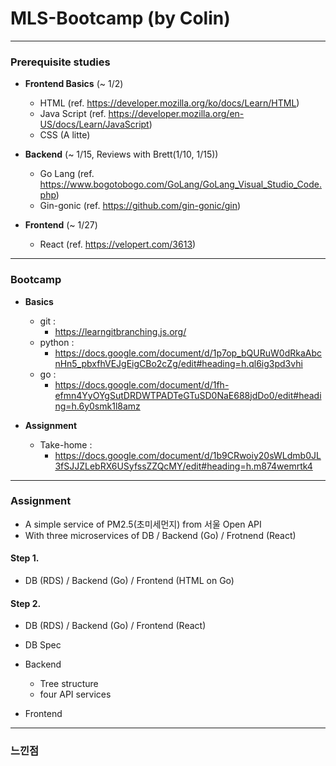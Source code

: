 # MLS-Bootcamp (by Colin)

---

### Prerequisite studies
- **Frontend Basics** (~ 1/2)
  - HTML  (ref. https://developer.mozilla.org/ko/docs/Learn/HTML)
  - Java Script  (ref. https://developer.mozilla.org/en-US/docs/Learn/JavaScript)
  - CSS (A litte)
  
  
- **Backend** (~ 1/15, Reviews with Brett(1/10, 1/15)) 
  - Go Lang (ref. https://www.bogotobogo.com/GoLang/GoLang_Visual_Studio_Code.php)
  - Gin-gonic (ref. https://github.com/gin-gonic/gin)
  
- **Frontend** (~ 1/27)
  - React (ref. https://velopert.com/3613)
  
---

### Bootcamp
- **Basics**
  - git :
     - https://learngitbranching.js.org/
  - python : 
     - https://docs.google.com/document/d/1p7op_bQURuW0dRkaAbcnHn5_pbxfhVEJgEigCBo2cZg/edit#heading=h.ql6ig3pd3vhi
  - go : 
     - https://docs.google.com/document/d/1fh-efmn4YyOYgSutDRDWTPADTeGTuSD0NaE688jdDo0/edit#heading=h.6y0smk1l8amz
  
- **Assignment**
  - Take-home : 
     - https://docs.google.com/document/d/1b9CRwoiy20sWLdmb0JL3fSJJZLebRX6USyfssZZQcMY/edit#heading=h.m874wemrtk4


--- 
### Assignment
- A simple service of PM2.5(초미세먼지) from 서울 Open API
- With three microservices of DB / Backend (Go) / Frotnend (React)

#### Step 1. 
- DB (RDS) / Backend (Go) / Frontend (HTML on Go)

#### Step 2. 
- DB (RDS) / Backend (Go) / Frontend (React)

- DB Spec
- Backend 
  - Tree structure
  - four API services
- Frontend

---
### 느낀점
